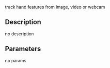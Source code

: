 track hand features from image, video or webcam



## Description
no description
## Parameters
no params